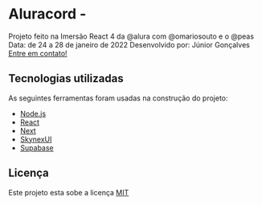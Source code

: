 # Aluracord - 
 Projeto feito na Imersão React 4 da @alura com @omariosouto e o @peas
 Data: de 24 a 28 de janeiro de 2022
 Desenvolvido por: Júnior Gonçalves 
 [Entre em contato!](https://www.linkedin.com/in/jrgoncalves85/)

## Tecnologias utilizadas 
As seguintes ferramentas foram usadas na construção do projeto:
- [Node.js](https://nodejs.dev)
- [React](https://pt-br.reactjs.org)
- [Next](https://nextjs.org)
- [SkynexUI](https://skynexui.dev)
- [Supabase](https://app.supabase.io)

## Licença
Este projeto esta sobe a licença [MIT](/LICENSE)